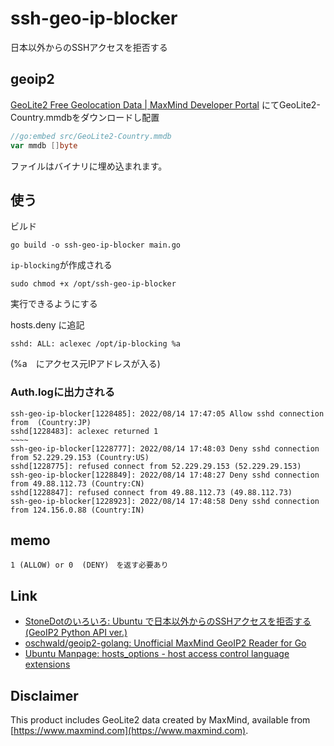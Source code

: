 # ssh-geo-ip-blocker
日本以外からのSSHアクセスを拒否する

## geoip2

[GeoLite2 Free Geolocation Data \| MaxMind Developer Portal](https://dev.maxmind.com/geoip/geolite2-free-geolocation-data?lang=en)
にてGeoLite2-Country.mmdbをダウンロードし配置

```go
//go:embed src/GeoLite2-Country.mmdb
var mmdb []byte
```
ファイルはバイナリに埋め込まれます。

## 使う
ビルド
```shell
go build -o ssh-geo-ip-blocker main.go
```
``ip-blocking``が作成される

```shell
sudo chmod +x /opt/ssh-geo-ip-blocker
```
実行できるようにする

hosts.deny に追記
```text:hosts.deny
sshd: ALL: aclexec /opt/ip-blocking %a

```
(%a　にアクセス元IPアドレスが入る)

### Auth.logに出力される
```log
ssh-geo-ip-blocker[1228485]: 2022/08/14 17:47:05 Allow sshd connection from  (Country:JP)
sshd[1228483]: aclexec returned 1
~~~~
ssh-geo-ip-blocker[1228777]: 2022/08/14 17:48:03 Deny sshd connection from 52.229.29.153 (Country:US)
sshd[1228775]: refused connect from 52.229.29.153 (52.229.29.153)
ssh-geo-ip-blocker[1228849]: 2022/08/14 17:48:27 Deny sshd connection from 49.88.112.73 (Country:CN)
sshd[1228847]: refused connect from 49.88.112.73 (49.88.112.73)
ssh-geo-ip-blocker[1228923]: 2022/08/14 17:48:58 Deny sshd connection from 124.156.0.88 (Country:IN)
```
## memo

```text
1 (ALLOW) or 0  (DENY)　を返す必要あり
```

## Link
* [StoneDotのいろいろ: Ubuntu で日本以外からのSSHアクセスを拒否する \(GeoIP2 Python API ver\.\)](http://stonedot.blogspot.com/2014/05/ubuntu-ssh-geoip2-python-api-ver.html)
* [oschwald/geoip2\-golang: Unofficial MaxMind GeoIP2 Reader for Go](https://github.com/oschwald/geoip2-golang)
* [Ubuntu Manpage: hosts\_options \- host access control language extensions](http://manpages.ubuntu.com/manpages/bionic/man5/hosts_options.5.html)

## Disclaimer
This product includes GeoLite2 data created by MaxMind, available from
[https://www.maxmind.com](https://www.maxmind.com).